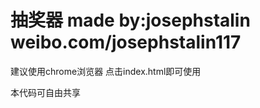 抽奖器
made by:josephstalin
weibo.com/josephstalin117
========================================================

建议使用chrome浏览器
点击index.html即可使用

本代码可自由共享
